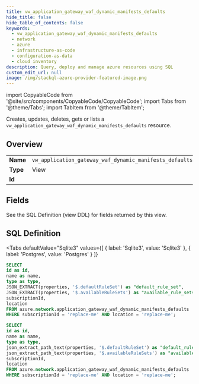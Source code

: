 ```yaml
--- 
title: vw_application_gateway_waf_dynamic_manifests_defaults
hide_title: false
hide_table_of_contents: false
keywords:
  - vw_application_gateway_waf_dynamic_manifests_defaults
  - network
  - azure
  - infrastructure-as-code
  - configuration-as-data
  - cloud inventory
description: Query, deploy and manage azure resources using SQL
custom_edit_url: null
image: /img/stackql-azure-provider-featured-image.png
---
```


import CopyableCode from '@site/src/components/CopyableCode/CopyableCode';
import Tabs from '@theme/Tabs';
import TabItem from '@theme/TabItem';

Creates, updates, deletes, gets or lists a <code>vw_application_gateway_waf_dynamic_manifests_defaults</code> resource.

## Overview
<table><tbody>
<tr><td><b>Name</b></td><td><code>vw_application_gateway_waf_dynamic_manifests_defaults</code></td></tr>
<tr><td><b>Type</b></td><td>View</td></tr>
<tr><td><b>Id</b></td><td><CopyableCode code="azure.network.vw_application_gateway_waf_dynamic_manifests_defaults" /></td></tr>
</tbody></table>

## Fields

See the SQL Definition (view DDL) for fields returned by this view.

## SQL Definition

<Tabs
defaultValue="Sqlite3"
values={[
{ label: 'Sqlite3', value: 'Sqlite3' },
{ label: 'Postgres', value: 'Postgres' }
]}
>
<TabItem value="Sqlite3">

```sql
SELECT
id as id,
name as name,
type as type,
JSON_EXTRACT(properties, '$.defaultRuleSet') as "default_rule_set",
JSON_EXTRACT(properties, '$.availableRuleSets') as "available_rule_sets",
subscriptionId,
location
FROM azure.network.application_gateway_waf_dynamic_manifests_defaults
WHERE subscriptionId = 'replace-me' AND location = 'replace-me';
```

</TabItem>
<TabItem value="Postgres">

```sql
SELECT
id as id,
name as name,
type as type,
json_extract_path_text(properties, '$.defaultRuleSet') as "default_rule_set",
json_extract_path_text(properties, '$.availableRuleSets') as "available_rule_sets",
subscriptionId,
location
FROM azure.network.application_gateway_waf_dynamic_manifests_defaults
WHERE subscriptionId = 'replace-me' AND location = 'replace-me';
```

</TabItem>
</Tabs>
